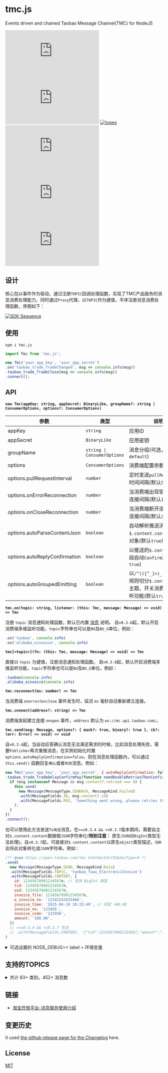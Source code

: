 # tmc.js

Events driven and chained Taobao Message Channel(TMC) for NodeJS

[![release](https://img.shields.io/npm/v/tmc.js)](https://github.com/TheNorthMemory/tmc.js/releases)
[![vulnerabilities](https://img.shields.io/snyk/vulnerabilities/npm/tmc.js?label=snyk.io)](https://snyk.io/advisor/npm-package/tmc.js)
[![types](https://img.shields.io/badge/types-included-blue)](https://www.npmjs.com/package/tmc.js)
[![requirement](https://img.shields.io/node/v/tmc.js)](https://www.npmjs.com/package/tmc.js)
[![downloads](https://img.shields.io/npm/dm/tmc.js)](https://www.npmjs.com/package/tmc.js)
[![license](https://img.shields.io/npm/l/tmc.js)](https://www.npmjs.com/package/tmc.js)

## 设计

核心包以事件作为驱动，通过注册`TOPIC`回调处理函数，实现了TMC产品服务的消息消费处理能力，同时通过`Proxy`代理，以`TOPIC`作为键值，平序注册消息消费处理函数，序图如下：

[![SDK Sequence](./.github/sdk-sequence.svg)](./.github/sdk-sequence.mmd)

## 使用

`npm i tmc.js`

```js
import Tmc from 'tmc.js';

new Tmc('your_app_key', 'your_app_secret')
.on('taobao_trade_TradeChanged', msg => console.info(msg))
.taobao_trade_TradeClose(msg => console.info(msg))
.connect();
```

## API

**`new Tmc(appKey: string, appSecret: BinaryLike, groupName?: string | ConsumerOptions, options?: ConsumerOptions)`**

| 参数 | 类型 | 说明 |
| --- | --- | --- |
| appKey | `string` | 应用ID |
| appSecret | `BinaryLike` | 应用密钥 |
| groupName | `string \| ConsumerOptions` | 消息分组(可选，默认`default`) |
| options | `ConsumerOptions` | 消费端配置参数(可选) |
| options.pullRequestInterval | `number` | 定时发送`pullRequest`请求时间间隔(默认`5000`毫秒) |
| options.onErrorReconnection | `number` | 当消费端出现错误，重试连接间隔(默认`15000`毫秒) |
| options.onCloseReconnection | `number` | 当消费端断开连接，重试连接间隔(默认`3000`毫秒) |
| options.autoParseContentJson | `boolean` | 自动解析推送消息`$.content.content`字段为对象(默认`true`) |
| options.autoReplyConfirmation | `boolean` | 以推送的`$.content.id`字段自动`Confirm`消息(默认`true`) |
| options.autoGroupedEmitting | `boolean` | 以`/^(([^_]+)_[^_]+)_.+/`规则切分`$.content.topic`主题，开关消费端多维监听功能(默认`true`) |

**`tmc.on(topic: string, listener: (this: Tmc, message: Message) => void) => Tmc`**

注册 `topic` 消息通知处理函数，默认已内置 [消息](./types/message.in.d.ts) 说明。
自`v0.3.6`起，默认开启消费端多维监听功能，`topic`字符串也可以是`BU`及`BU_G`单位，例如：

```js
.on('taobao', console.info)
.on('alibaba_einvoice', console.info)
```

**`tmc[<topic>](fn: (this: Tmc, message: Message) => void) => Tmc`**

直接以 `topic` 为键值，注册消息通知处理函数。
自`v0.3.6`起，默认开启消费端多维监听功能，`topic`字符串也可以是`BU`及`BU_G`单位，例如：

```js
.taobao(console.info)
.alibaba_einvoice(console.info)
```

**`tmc.reconnect(ms: number) => Tmc`**

当消费端 `onerror`/`onclose` 事件发生时，延迟 `ms` 毫秒自动重新建立连接。

**`tmc.connect(address?: string) => Tmc`**

消费端发起建立连接 `onopen` 事件，`address` 默认为 `ws://mc.api.taobao.com/`。

**`tmc.send(msg: Message, options?: { mask?: true, binary?: true }, cb?: (err: Error) => void) => void`**

自`v0.3.4`起，当自动应答确认消息无法满足需求的时候，比如消息处理失败，需要`Publisher`再次重推消息，在实例初始化时置`options.autoReplyConfirmation=false`，则在消息处理函数内，可以通过 `this.send()` 函数回复`确认`或者`失败`消息。例如：

```js
new Tmc('your_app_key', 'your_app_secret', { autoReplyConfirmation: false })
.taobao_trade_TradeDelayConfirmPay(function needDoubleRetriesThenConfirm(msg) {
  if (msg instanceof Message && msg.content?.retried === 0) {
    this.send(
      new Message(MessageType.SENDACK, MessageKind.Failed)
      .with(MessageFields.ID, msg.content?.id)
      .with(MessageFields.MSG, 'Something went wrong, please retries this ID.')
    );
  }
})
.connect();
```

也可以使用此方法发送`To淘宝`消息。在`>=v0.3.4 && <v0.3.7`版本期间，需要自主对`$.content.content`数据做`JSON`字符串化(**特别注意：** 原生`JSON`对`BigInt`类型无法处理)。自`v0.3.7`起，可直接对`$.content.content`以原生`object`类型描述，`SDK`会将此对象转化成`JSON`字符串。例如：

```js
/** @see https://open.taobao.com/tmc.htm?docId=732&docType=9 */
.send(
  new Message(MessageType.SEND, MessageKind.Data)
  .with(MessageFields.TOPIC, 'taobao_fuwu_ElectronicInvoice')
  .with(MessageFields.CONTENT, {
    id: 12345678901234567n, // 支持 BigInt 类型
    tid: 12345678901234567n,
    oid: 12345678901234567n,
    invoice_file: 12345678901234567n,
    e_invoice_no: '12342243435466',
    invoice_time: '2015-04-10 10:33:49', // 时区 +08:00
    invoice_no: '123456',
    invoice_code: '123456',
    amount: '100.00',
  })
  // >=v0.3.4 && <v0.3.7 写法
  // .with(MessageFields.CONTENT, '{"tid":12345678901234567,"amount":"100.00"}')
)
```

<details><summary>可选设置的 NODE_DEBUG=< label > 环境变量</summary>

| label | 说明 |
| --- | --- |
| `tmc:onping` | 开启 `onping` 时的日志
| `tmc:onopen` | 开启 `onopen` 时的日志
| `tmc:onpull` | 开启 `onpull` 时的日志
| `tmc:onerror` | 开启 `onerror` 时的日志
| `tmc:onclose` | 开启 `onclose` 时的日志
| `tmc:onmessage*` | 开启全部 `onmessage` 时的日志(即`From`淘宝消息)
| `tmc:onmessage:connect` | 开启消费端发起连接 `connect` 时的日志
| `tmc:onmessage:connectack` | 开启消费端回复连接 `connectack` 时的日志
| `tmc:onmessage:send` | 开启消费端接收到(即`From`淘宝) `send` 的消息时的日志
| `tmc:onmessage:sendack` | 当消费端收到(`From`淘宝)消息，消费端消息处理失败，需要服务端重发，须回复`SENDACK(3)`及`FLAG`字典值时的日志
| `tmc:onmessage:send:confirm` | 开启消费端回复接收到的(即`From`淘宝消息)，发送自动确认 `send:confirm` 时的日志

</details>

## 支持的TOPICS

<details><summary>共计 83+ 类别，452+ 消息数</summary>

| 类别 | 消息数 |
| --- | --- |
| 淘宝交易 | 22 |
| 淘宝退款 | 13 |
| 淘宝商品 | 13 |
| 淘宝分销 | 23 |
| 淘宝点点 | 12 |
| 淘宝火车票 | 5 |
| 平台消息 | 9 |
| 交易全链路 | 3 |
| 淘宝机票 | 14 |
| 导购平台 | 21 |
| 淘宝汽车票 | 4 |
| 服务市场 | 9 |
| 天猫服务 | 18 |
| 天猫美妆 | 2 |
| 聚石塔 | 9 |
| 淘宝物流 | 1 |
| 阿里通信 | 18 |
| 天猫魔盒 | 2 |
| 营销平台 | 1 |
| OpenIM消息 | 1 |
| 网上法庭 | 8 |
| 电子发票 | 20 |
| 航旅度假交易 | 8 |
| YunOS YoC | 2 |
| 淘宝直播API | 3 |
| 阿里物联 | 2 |
| 全球购跨境物流 | 1 |
| 零售plus | 8 |
| 客户运营平台API | 13 |
| AE-交易 | 10 |
| 五道口配送 | 1 |
| 百川 | 2 |
| 闲鱼 | 14 |
| 闲鱼回收商消息 | 5 |
| 零售通POS开放平台消息 | 4 |
| DPAAS | 6 |
| AliGenius | 1 |
| 智慧门店下行消息 | 2 |
| 渠道中心API | 4 |
| 五道口订单 | 22 |
| 信息平台-采购 | 1 |
| 1688服务市场 | 1 |
| 酒店商品消息api | 9 |
| 新零售终端下行消息 | 1 |
| 新零售终端上行消息 | 4 |
| 欢行开放平台 | 1 |
| 阿里发票 | 5 |
| 大麦票单状态 | 1 |
| 五道口营销 | 4 |
| 酒店签约中心消息 | 3 |
| 蜂鸟物流 | 6 |
| 商旅API | 3 |
| 阿里健康-O2O中台 | 2 |
| 业务平台新零售-消息上行 | 2 |
| 大麦第三方票务供应商接入 | 5 |
| TVOS应用审核平台 | 1 |
| Gifting送礼 | 1 |
| 五道口商品 | 2 |
| HOMEAI | 2 |
| HOMEAI消息对接 | 5 |
| 零售通_公共 | 8 |
| 酒店标准库基础信息变更消息 | 2 |
| 菜鸟发货工作台 | 1 |
| IOT-智能制造 | 2 |
| 智能制造API | 1 |
| IoT售后解决方案 | 1 |
| OpenMall-API | 5 |
| 闲鱼已验货 | 6 |
| 阿里健康三方机构 | 2 |
| 聚石塔监控告警 | 2 |
| 大资产拍卖Top端拍品消息 | 2 |
| AE-任务平台消息 | 1 |
| 天猫汽车 | 5 |
| 阿信消息通知前台类目 | 1 |
| 阿里健康追溯码 | 1 |
| 自动驾驶API | 3 |
| MMC五盘货项目 | 5 |
| 银泰开放平台消息 | 2 |
| 阿里智付 | 1 |
| 代发管理 | 2 |
| 蚂蚁采购 | 1 |
| 阿里健康&一树-电商中台对接 | 2 |
| 阿里健康-疫苗 | 1 |

</details>

## 链接

- [淘宝开放平台-消息服务使用介绍](https://open.taobao.com/doc.htm?docId=101663&docType=1)

## 变更历史

It used [the github release page for the Changelog](releases) here.

## License

[MIT](LICENSE)
